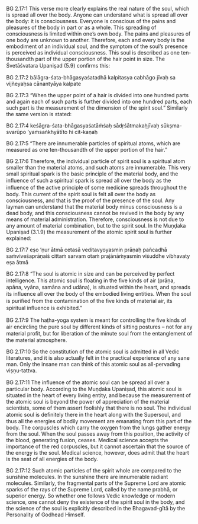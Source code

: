 BG 2.17:1	This verse more clearly explains the real nature of the soul, which is spread all over the body. Anyone can understand what is spread all over the body: it is consciousness. Everyone is conscious of the pains and pleasures of the body in part or as a whole. This spreading of consciousness is limited within one’s own body. The pains and pleasures of one body are unknown to another. Therefore, each and every body is the embodiment of an individual soul, and the symptom of the soul’s presence is perceived as individual consciousness. This soul is described as one ten-thousandth part of the upper portion of the hair point in size. The Śvetāśvatara Upaniṣad (5.9) conﬁrms this:

BG 2.17:2	bālāgra-śata-bhāgasyaśatadhā kalpitasya cabhāgo jīvaḥ sa vijñeyaḥsa cānantyāya kalpate

BG 2.17:3	“When the upper point of a hair is divided into one hundred parts and again each of such parts is further divided into one hundred parts, each such part is the measurement of the dimension of the spirit soul.” Similarly the same version is stated:

BG 2.17:4	keśāgra-śata-bhāgasyaśatāṁśaḥ sādṛśātmakaḥjīvaḥ sūkṣma-svarūpo ’yaṁsaṅkhyātīto hi cit-kaṇaḥ

BG 2.17:5	“There are innumerable particles of spiritual atoms, which are measured as one ten-thousandth of the upper portion of the hair.”

BG 2.17:6	Therefore, the individual particle of spirit soul is a spiritual atom smaller than the material atoms, and such atoms are innumerable. This very small spiritual spark is the basic principle of the material body, and the inﬂuence of such a spiritual spark is spread all over the body as the inﬂuence of the active principle of some medicine spreads throughout the body. This current of the spirit soul is felt all over the body as consciousness, and that is the proof of the presence of the soul. Any layman can understand that the material body minus consciousness is a dead body, and this consciousness cannot be revived in the body by any means of material administration. Therefore, consciousness is not due to any amount of material combination, but to the spirit soul. In the Muṇḍaka Upaniṣad (3.1.9) the measurement of the atomic spirit soul is further explained:

BG 2.17:7	eṣo ’ṇur ātmā cetasā veditavyoyasmin prāṇaḥ pañcadhā saṁviveśaprāṇaiś cittaṁ sarvam otaṁ prajānāṁyasmin viśuddhe vibhavaty eṣa ātmā

BG 2.17:8	“The soul is atomic in size and can be perceived by perfect intelligence. This atomic soul is ﬂoating in the ﬁve kinds of air (prāṇa, apāna, vyāna, samāna and udāna), is situated within the heart, and spreads its inﬂuence all over the body of the embodied living entities. When the soul is puriﬁed from the contamination of the ﬁve kinds of material air, its spiritual inﬂuence is exhibited.”

BG 2.17:9	The haṭha-yoga system is meant for controlling the ﬁve kinds of air encircling the pure soul by different kinds of sitting postures – not for any material proﬁt, but for liberation of the minute soul from the entanglement of the material atmosphere.

BG 2.17:10	So the constitution of the atomic soul is admitted in all Vedic literatures, and it is also actually felt in the practical experience of any sane man. Only the insane man can think of this atomic soul as all-pervading viṣṇu-tattva.

BG 2.17:11	The inﬂuence of the atomic soul can be spread all over a particular body. According to the Muṇḍaka Upaniṣad, this atomic soul is situated in the heart of every living entity, and because the measurement of the atomic soul is beyond the power of appreciation of the material scientists, some of them assert foolishly that there is no soul. The individual atomic soul is deﬁnitely there in the heart along with the Supersoul, and thus all the energies of bodily movement are emanating from this part of the body. The corpuscles which carry the oxygen from the lungs gather energy from the soul. When the soul passes away from this position, the activity of the blood, generating fusion, ceases. Medical science accepts the importance of the red corpuscles, but it cannot ascertain that the source of the energy is the soul. Medical science, however, does admit that the heart is the seat of all energies of the body.

BG 2.17:12	Such atomic particles of the spirit whole are compared to the sunshine molecules. In the sunshine there are innumerable radiant molecules. Similarly, the fragmental parts of the Supreme Lord are atomic sparks of the rays of the Supreme Lord, called by the name prabhā, or superior energy. So whether one follows Vedic knowledge or modern science, one cannot deny the existence of the spirit soul in the body, and the science of the soul is explicitly described in the Bhagavad-gītā by the Personality of Godhead Himself.